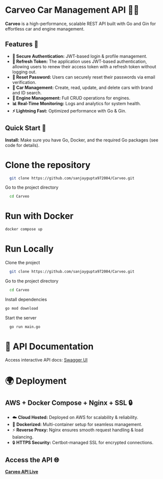 # Carveo Car Management API 🚗💨

**Carveo** is a high-performance, scalable REST API built with Go and Gin for effortless car and engine management.

## Features 🚀
- **🔐 Secure Authentication:** JWT-based login & profile management.
- **🔄 Refresh Token:** The application uses JWT-based authentication, allowing users to renew their access token with a refresh token without logging out.
- **🔑 Reset Password:** Users can securely reset their passwords via email verification.
- **🚗 Car Management:** Create, read, update, and delete cars with brand and ID search.
- **🔧 Engine Management:** Full CRUD operations for engines.
- **📊 Real-Time Monitoring:** Logs and analytics for system health.
- **⚡ Lightning Fast:** Optimized performance with Go & Gin.

## Quick Start 🏁

**Install:** Make sure you have Go, Docker, and the required Go packages (see code for details).
# Clone the repository

```bash
  git clone https://github.com/sanjaygupta972004/Carveo.git
```

Go to the project directory

```bash
  cd Carveo
```

# Run with Docker
```bash
docker compose up
```

# Run Locally

Clone the project

```bash
  git clone https://github.com/sanjaygupta972004/Carveo.git
```

Go to the project directory

```bash
  cd Carveo
```

Install dependencies

  ```bash
  go mod download
  ```

Start the server

```bash
  go run main.go
```

# 📖 API Documentation

Access interactive API docs: [Swagger UI](https://carveo.site/swagger/index.html)

# 🌍 Deployment

## AWS + Docker Compose + Nginx + SSL 🔒

- ☁️ **Cloud Hosted:** Deployed on AWS for scalability & reliability.
- 🐳 **Dockerized:** Multi-container setup for seamless management.
- ⚡ **Reverse Proxy:** Nginx ensures smooth request handling & load balancing.
- 🔒 **HTTPS Security:** Certbot-managed SSL for encrypted connections.

## Access the API 🌐
[**Carveo API Live**](https://carveo.site/health)

